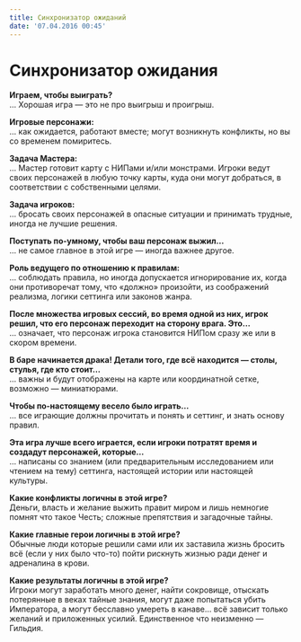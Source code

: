 ```yaml
---
title: Синхронизатор ожиданий
date: '07.04.2016 00:45'
---
```


# Синхронизатор ожидания

**Играем, чтобы выиграть?**  
… Хорошая игра — это не про выигрыш и проигрыш.

**Игровые персонажи:**  
… как ожидается, работают вместе; могут возникнуть конфликты, но вы со временем помиритесь.

**Задача Мастера:**  
… Мастер готовит карту с НИПами и/или монстрами. Игроки ведут своих персонажей в любую точку карты, куда они могут добраться, в соответствии с собственными целями.

**Задача игроков:**  
… бросать своих персонажей в опасные ситуации и принимать трудные, иногда не лучшие решения.

**Поступать по-умному, чтобы ваш персонаж выжил…**  
… не самое главное в этой игре — иногда важнее другое.

**Роль ведущего по отношению к правилам:**  
… соблюдать правила, но иногда допускается игнорирование их, когда они противоречат тому, что «должно» произойти, из соображений реализма, логики сеттинга или законов жанра.

**После множества игровых сессий, во время одной из них, игрок решил, что его персонаж переходит на сторону врага. Это…**  
… означает, что персонаж игрока становится НИПом сразу же или в скором времени.

**В баре начинается драка! Детали того, где всё находится — столы, стулья, где кто стоит…**  
… важны и будут отображены на карте или координатной сетке, возможно — миниатюрами.

**Чтобы по-настоящему весело было играть…**  
… все играющие должны прочитать и понять и сеттинг, и знать основу правил.

**Эта игра лучше всего играется, если игроки потратят время и создадут персонажей, которые…**  
… написаны со знанием \(или предварительным исследованием или чтением на тему\) сеттинга, настоящей истории или настоящей культуры.

**Какие конфликты логичны в этой игре?**  
Деньги, власть и желание выжить правит миром и лишь немногие помнят что такое Честь; сложные препятствия и загадочные тайны.

**Какие главные герои логичны в этой игре?**  
Обычные люди которые решили сами или их заставила жизнь бросить всё \(если у них было что-то\) пойти рискнуть жизнью ради денег и адреналина в крови.

**Какие результаты логичны в этой игре?**  
Игроки могут заработать много денег, найти сокровище, отыскать потерянные в веках тайные знания, могут даже попытаться убить Императора, а могут бесславно умереть в канаве… всё зависит только желаний и приложенных усилий. Единственное что неизменно — Гильдия.

